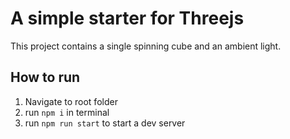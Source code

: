 # A simple starter for Threejs

This project contains a single spinning cube and an ambient light. 

## How to run

1. Navigate to root folder
2. run `npm i` in terminal
3. run `npm run start` to start a dev server